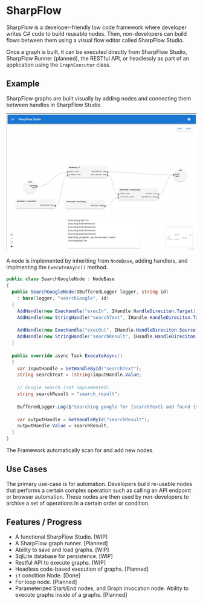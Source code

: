 # SharpFlow

SharpFlow is a developer-friendly low code framework where developer writes C# code to build reusable nodes. Then, non-developers can build flows between them using a visual flow editor called SharpFlow Studio.

Once a graph is built, it can be executed directly from SharpFlow Studio, SharpFlow Runner (planned), the RESTful API, or headlessly as part of an application using the `GraphExecutor` class.

## Example

SharpFlow graphs are built visually by adding nodes and connecting them between handles in SharpFlow Studio.

![Alt text](images/sharpflow_studio.png)

A node is implemented by inheriting from `NodeBase`, adding handlers, and implmenting the `ExecuteAsync()` method.

```csharp
public class SearchGoogleNode : NodeBase
{
  public SearchGoogleNode(IBufferedLogger logger, string id)
    : base(logger, "searchGoogle", id)
  {
    AddHandle(new ExecHandle("execIn", IHandle.HandleDireciton.Target));
    AddHandle(new StringHandle("searchText", IHandle.HandleDireciton.Target));

    AddHandle(new ExecHandle("execOut", IHandle.HandleDireciton.Source));
    AddHandle(new StringHandle("searchResult", IHandle.HandleDireciton.Source));
  }

  public override async Task ExecuteAsync()
  {
    var inputHandle = GetHandleById("searchText");
    string searchText = (string)inputHandle.Value;

    // Google search (not implemented)
    string searchResult = "search_result";

    BufferedLogger.Log($"Searching google for {searchText} and found {searchResult}.");

    var outputHandle = GetHandleById("searchResult");
    outputHandle.Value = searchResult;
  }
}
```

The Framework automatically scan for and add new nodes.

## Use Cases

The primary use-case is for automation.  Developers build re-usable nodes that performs a certain complex operation such as calling an API endpoint or browser automation.  These nodes are then used by non-developers to archive a set of operations in a certain order or condition.

## Features / Progress

- A functional SharpFlow Studio. [WIP]
- A SharpFlow graph runner. [Planned]
- Ability to save and load graphs. [WIP]
- SqlLite database for persistence. [WIP]
- Restful API to execute graphs. [WIP]
- Headless code-based execution of graphs. [Planned]
- `if` condition Node. [Done]
- For loop node. [Planned]
- Parameterized Start/End nodes, and Graph invocation node.  Ability to execute graphs inside of a graphs. [Planned]

